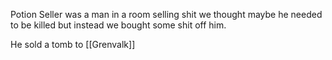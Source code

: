 Potion Seller was a man in a room selling shit 
we thought maybe he needed to be killed but instead we bought some shit off him.

He sold a tomb to [[Grenvalk]]
